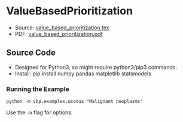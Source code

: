 # ValueBasedPrioritization

* Source: [value_based_prioritization.tex](value_based_prioritization.tex)
* PDF: [value_based_prioritization.pdf](value_based_prioritization.pdf)

## Source Code

* Designed for Python3, so might require python3/pip3 commands.
* Install: pip install numpy pandas matplotlib statsmodels

### Running the Example

    python -m vbp.examples.ucodus "Malignant neoplasms"

Use the `-h` flag for options.
